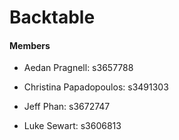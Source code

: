 # Backtable

#### Members

- Aedan Pragnell: s3657788

- Christina Papadopoulos: s3491303

- Jeff Phan: s3672747

- Luke Sewart: s3606813

